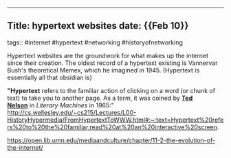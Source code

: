 
---
Title: hypertext websites
date: {{Feb 10}}
---
tags:: #internet #hypertext #networking #historyofnetworking 

Hypertext websites are the groundwork for what makes up the internet since their creation. The oldest record of a hypertext existing is Vannervar Bush's theoretical Memex, which he imagined in 1945. (Hypertext is essentially all that obsidian is)

**"Hypertext** refers to the familiar action of clicking on a word (or chunk of text) to take you to another page. As a term, it was coined by [**Ted Nelson**](http://en.wikipedia.org/wiki/Ted_Nelson) in _Literary Machines_ in 1965:"
http://cs.wellesley.edu/~cs215/Lectures/L00-HistoryHypermedia/FromHypertextToWWW.html#:~:text=Hypertext%20refers%20to%20the%20familiar,read%20at%20an%20interactive%20screen.

https://open.lib.umn.edu/mediaandculture/chapter/11-2-the-evolution-of-the-internet/